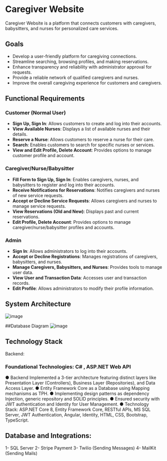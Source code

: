 # Caregiver Website

Caregiver Website is a platform that connects customers with caregivers, babysitters, and nurses for personalized care services.

## Goals

- Develop a user-friendly platform for caregiving connections.
- Streamline searching, browsing profiles, and making reservations.
- Enhance transparency and reliability with administrator approval for requests.
- Provide a reliable network of qualified caregivers and nurses.
- Improve the overall caregiving experience for customers and caregivers.

## Functional Requirements

### Customer (Normal User)

- **Sign Up, Sign In**: Allows customers to create and log into their accounts.
- **View Available Nurses**: Displays a list of available nurses and their details.
- **Reserve a Nurse**: Allows customers to reserve a nurse for their care.
- **Search**: Enables customers to search for specific nurses or services.
- **View and Edit Profile, Delete Account**: Provides options to manage customer profile and account.

### Caregiver/Nurse/Babysitter

- **Fill Form to Sign Up, Sign In**: Enables caregivers, nurses, and babysitters to register and log into their accounts.
- **Receive Notifications for Reservations**: Notifies caregivers and nurses of new service requests.
- **Accept or Decline Service Requests**: Allows caregivers and nurses to manage service requests.
- **View Reservations (Old and New)**: Displays past and current reservations.
- **Edit Profile, Delete Account**: Provides options to manage caregiver/nurse/babysitter profiles and accounts.

### Admin

- **Sign In**: Allows administrators to log into their accounts.
- **Accept or Decline Registrations**: Manages registrations of caregivers, babysitters, and nurses.
- **Manage Caregivers, Babysitters, and Nurses**: Provides tools to manage user data.
- **View User and Transaction Data**: Accesses user and transaction records.
- **Edit Profile**: Allows administrators to modify their profile information.

## System Architecture
![image](https://github.com/Emanakh/Caregiver-Project/assets/104126088/c83e2380-5071-451a-8b4a-1771fec84e0f)

##Database Diagram
![image](https://github.com/Emanakh/Caregiver-Project/assets/104126088/253a5f1d-8816-41e2-8e18-72c06eaf9ed1)

## Technology Stack
Backend:
### Foundational Technologies: C# , ASP.NET Web API

● Backend Implemented a 3-tier architecture featuring distinct layers like Presentation Layer (Controllers), Business
Layer (Repositories), and Data Access Layer.
● Entity Framework Core as a Database using Mapping mechanisms as TPH.
● Implementing design patterns as dependency Injection, generic repository and SOLID principles.
● Ensured security with JWT authentication and Identity for User Management.
● Technology Stack: ASP.NET Core 8, Entity Framework Core, RESTful APIs, MS SQL Server, JWT Authentication,
Angular, Identity, HTML, CSS, Bootstrap, TypeScript.

## Database and Integrations:
1- SQL Server
2- Stripe Payment
3- Twilio (Sending Messages)
4- MailKit (Sending Mails)

